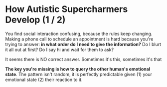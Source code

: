 # How Autistic Supercharmers Develop (1 / 2)

You find social interaction confusing, because the rules keep changing. Making a phone call to schedule an appointment is hard because you're trying to answer: **in what order do I need to give the information?** Do I blurt it all out at first? Do I say hi and wait for them to ask? 

It seems there is NO correct answer. Sometimes it's this, sometimes it's that

**The key you're missing is how to query the other human's emotional state**. The pattern isn't random, it is perfectly predictable given (1) your emotional state (2) their reaction to it. 